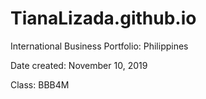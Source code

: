 # TianaLizada.github.io
International Business Portfolio: Philippines

Date created: November 10, 2019

Class: BBB4M
